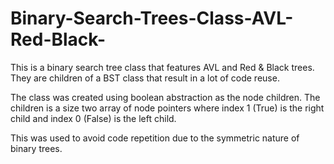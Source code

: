 # Binary-Search-Trees-Class-AVL-Red-Black-

This is a binary search tree class that features AVL and Red & Black trees. They are children of a BST class that result in a lot of code reuse.

The class was created using boolean abstraction as the node children. The children is a size two array of node pointers where index 1 (True) is the right child and index 0 (False) is the left child.

This was used to avoid code repetition due to the symmetric nature of binary trees.
